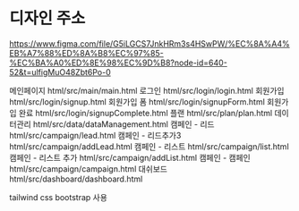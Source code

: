 # 디자인 주소

https://www.figma.com/file/G5iLGCS7JnkHRm3s4HSwPW/%EC%8A%A4%EB%A7%88%ED%8A%B8%EC%97%85-%EC%BA%A0%ED%8E%98%EC%9D%B8?node-id=640-52&t=ulfigMuO48Zbt6Po-0

메인페이지
html/src/main/main.html
로그인
html/src/login/login.html
회원가입
html/src/login/signup.html
회원가입 폼
html/src/login/signupForm.html
회원가입 완료
html/src/login/signupComplete.html
플랜
html/src/plan/plan.html
데이터관리
html/src/data/dataManagement.html
캠페인 - 리드
html/src/campaign/lead.html
캠페인 - 리드추가3
html/src/campaign/addLead.html
캠페인 - 리스트
html/src/campaign/list.html
캠페인 - 리스트 추가
html/src/campaign/addList.html
캠페인 - 캠페인
html/src/campaign/campaign.html
대쉬보드
html/src/dashboard/dashboard.html

tailwind css
bootstrap 사용
